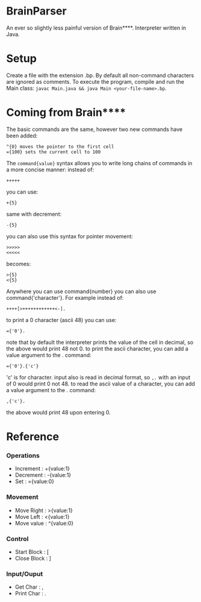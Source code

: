 # BrainParser

An ever so slightly less painful version of Brain****. Interpreter written in Java. 

# Setup

Create a file with the extension .bp. By default all non-command characters are ignored as comments.
To execute the program, compile and run the Main class: ```javac Main.java && java Main <your-file-name>.bp```.

# Coming from Brain****

The basic commands are the same, however two new commands have been added:
```
^{0} moves the pointer to the first cell
={100} sets the current cell to 100
```
The ```command{value}``` syntax allows you to write long chains of commands in a more concise manner:
instead of:
````
+++++
````
you can use:
````
+{5}
````
same with decrement:
````
-{5}
````
you can also use this syntax for pointer movement:
````
>>>>>
<<<<<
````
becomes:
````
>{5}
<{5}
````
Anywhere you can use command{number} you can also use command{'character'}. For example instead of:
````
++++[>++++++++++++<-].
````
to print a 0 character (ascii 48) you can use:
````
={'0'}.
````
note that by default the interpreter prints the value of the cell in decimal, so the above would print 48 not 0.
to print the ascii character, you can add a value argument to the . command:
````
={'0'}.{'c'}
````
'c' is for character.
input also is read in decimal format, so ````,.```` with an input of 0 would print 0 not 48.
to read the ascii value of a character, you can add a value argument to the . command:
````
,{'c'}.
````
the above would print 48 upon entering 0.

# Reference

<h3>Operations</h3>
<ul>
 <li>Increment : +{value:1}</li>
 <li>Decrement : -{value:1}</li>
 <li>Set : ={value:0}</li>
</ul>
<h3>Movement</h3>
<ul>
 <li>Move Right : >{value:1}</li>
 <li>Move Left : <{value:1}</li>
 <li>Move value : ^{value:0}</li>
</ul>
<h3>Control</h3>
<ul>
 <li>Start Block : [</li>
 <li>Close Block : ]</li>
</ul>
<h3>Input/Ouput</h3>
<ul>
 <li>Get Char : ,</li>
 <li>Print Char : .</li>
</ul>

